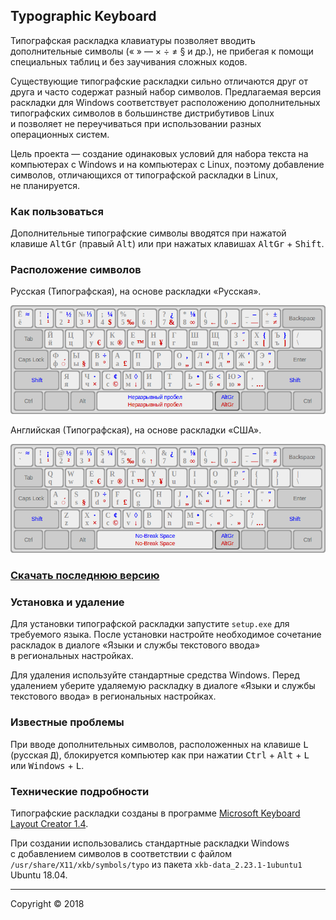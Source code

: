 ## Typographic Keyboard

Типографская раскладка клавиатуры позволяет вводить дополнительные символы (« » — × ÷ ≠ § и др.), не прибегая к помощи специальных таблиц и без заучивания сложных кодов.

Существующие типографские раскладки сильно отличаются друг от друга и часто содержат разный набор символов. Предлагаемая версия раскладки для Windows соответствует расположению дополнительных типографских символов в большинстве дистрибутивов Linux и позволяет не переучиваться при использовании разных операционных систем.

Цель проекта — создание одинаковых условий для набора текста на компьютерах с Windows и на компьютерах с Linux, поэтому добавление символов, отличающихся от типографской раскладки в Linux, не планируется.

### Как пользоваться

Дополнительные типографские символы вводятся при нажатой клавише <kbd>AltGr</kbd> (правый <kbd>Alt</kbd>) или при нажатых клавишах <kbd>AltGr</kbd> + <kbd>Shift</kbd>.

### Расположение символов

Русская (Типографская), на основе раскладки «Русская».

![Russian Layout](web/KBDRU-TP.png)

Английская (Типографская), на основе раскладки «США».

![English Layout](web/KBDUS-TP.png)

### [Скачать последнюю версию](https://github.com/kamikaze-kun/typographic-keyboard/releases/latest/)

### Установка и удаление

Для установки типографской раскладки запустите `setup.exe` для требуемого языка. После установки настройте необходимое сочетание раскладок в диалоге «Языки и службы текстового ввода» в региональных настройках.

Для удаления используйте стандартные средства Windows. Перед удалением уберите удаляемую раскладку в диалоге «Языки и службы текстового ввода» в региональных настройках.

### Известные проблемы

При вводе дополнительных символов, расположенных на клавише <kbd>L</kbd> (русская <kbd>Д</kbd>), блокируется компьютер как при нажатии <kbd>Ctrl</kbd> + <kbd>Alt</kbd> + <kbd>L</kbd> или <kbd>Windows</kbd> + <kbd>L</kbd>.

### Технические подробности

Типографские раскладки созданы в программе [Microsoft Keyboard Layout Creator 1.4](https://www.microsoft.com/en-us/download/details.aspx?id=22339).

При создании использовались стандартные раскладки Windows с добавлением символов в соответствии с файлом `/usr/share/X11/xkb/symbols/typo` из пакета `xkb-data_2.23.1-1ubuntu1` Ubuntu 18.04.

***

Copyright © 2018
